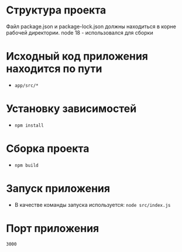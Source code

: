 # Структура проекта
Файл package.json и package-lock.json должны находиться в корне рабочей директории.
node 18 - использовался для сборки

# Исходный код приложения находится по пути
 - `app/src/*`

# Установку зависимостей
 - `npm install`
# Cборка проекта
 - `npm build`

# Запуск приложения
 - В качестве команды запуска используется: `node src/index.js`

# Порт приложения
 `3000`
